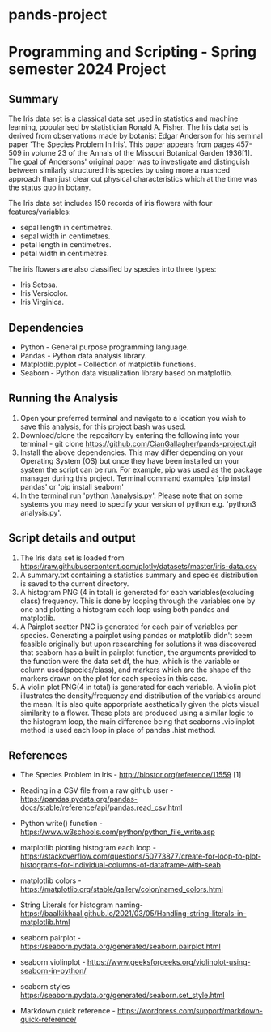 # pands-project
<h1>Programming and Scripting - Spring semester 2024 Project</h1>

<h2>Summary</h2>

The Iris data set is a classical data set used in statistics and machine learning, popularised by statistician Ronald A. Fisher. The Iris data set is derived from observations made by botanist Edgar Anderson for his seminal paper 'The Species Problem In Iris'. This paper appears from pages 457-509 in volume 23 of the Annals of the Missouri Botanical Garden 1936[1]. The goal of Andersons' original paper was to investigate and distinguish between similarly structured Iris species by using more a nuanced approach than just clear cut physical characteristics which at the time was the status quo in botany.

The Iris data set includes 150 records of iris flowers with four features/variables: 

- sepal length in centimetres.
- sepal width in centimetres.
- petal length in centimetres.
- petal width in centimetres.

The iris flowers are also classified by species into three types: 

- Iris Setosa.
- Iris Versicolor.
- Iris Virginica.

<h2>Dependencies</h2>

* Python - General purpose programming language.
* Pandas - Python data analysis library.
* Matplotlib.pyplot - Collection of matplotlib functions.
* Seaborn - Python data visualization library based on matplotlib.

<h2>Running the Analysis</h2>

1. Open your preferred terminal and navigate to a location you wish to save this analysis, for this project bash was used.
2. Download/clone the repository by entering the following into your terminal - git clone https://github.com/CianGallagher/pands-project.git
3. Install the above dependencies. This may differ depending on your Operating System (OS) but once they have been installed on your system the script can be run. For example, pip was used as the package manager during this project. Terminal command examples 'pip install pandas' or 'pip install seaborn'
4. In the terminal run 'python .\analysis.py'. Please note that on some systems you may need to specify your version of python e.g. 'python3 analysis.py'.

<h2>Script details and output</h2>

1. The Iris data set is loaded from https://raw.githubusercontent.com/plotly/datasets/master/iris-data.csv
2. A summary.txt containing a statistics summary and species distribution is saved to the current directory.
3. A histogram PNG (4 in total) is generated for each variables(excluding class) frequency. This is done by looping through the variables one by one and plotting a histogram each loop using both pandas and matplotlib.
4. A Pairplot scatter PNG is generated for each pair of variables per species. Generating a pairplot using pandas or matplotlib didn't seem feasible originally but upon researching for solutions it was discovered that seaborn has a built in pairplot function, the arguments provided to the function were the data set df, the hue, which is the variable or column used(species/class), and markers which are the shape of the markers drawn on the plot for each species in this case.
5. A violin plot PNG(4 in total) is generated for each variable. A violin plot illustrates the density/frequency and distribution of the variables around the mean. It is also quite apporpriate aesthetically given the plots visual similarity to a flower. These plots are produced using a similar logic to the histogram loop, the main difference being that seaborns .violinplot method is used each loop in place of pandas .hist method. 


<h2>References</h2>

- The Species Problem In Iris - http://biostor.org/reference/11559 [1]

- Reading in a CSV file from a raw github user - https://pandas.pydata.org/pandas-docs/stable/reference/api/pandas.read_csv.html 

- Python write() function - https://www.w3schools.com/python/python_file_write.asp

- matplotlib plotting histogram each loop - https://stackoverflow.com/questions/50773877/create-for-loop-to-plot-histograms-for-individual-columns-of-dataframe-with-seab 

- matplotlib colors - https://matplotlib.org/stable/gallery/color/named_colors.html

- String Literals for histogram naming- https://baalkikhaal.github.io/2021/03/05/Handling-string-literals-in-matplotlib.html

- seaborn.pairplot - https://seaborn.pydata.org/generated/seaborn.pairplot.html

- seaborn.violinplot - https://www.geeksforgeeks.org/violinplot-using-seaborn-in-python/

- seaborn styles https://seaborn.pydata.org/generated/seaborn.set_style.html

- Markdown quick reference - https://wordpress.com/support/markdown-quick-reference/ 
